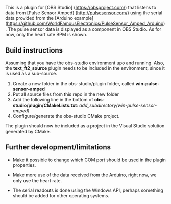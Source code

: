 This is a plugin for [OBS Studio] (https://obsproject.com/) that listens to data from [Pulse Sensor Amped] (http://pulsesensor.com/) using the serial data provided from the [Arduino example] (https://github.com/WorldFamousElectronics/PulseSensor_Amped_Arduino).
The pulse sensor data is displayed as a component in OBS Studio. As for now, only the heart rate BPM is shown.


## Build instructions
Assuming that you have the obs-studio environment upo and running. Also, the **text_ft2_source** plugin needs to be included in the environment, since it is used as a sub-source.

1. Create a new folder in the obs-studio/plugin folder, called **win-pulse-sensor-amped**
2. Put all source files from this repo in the new folder
3. Add the following line in the bottom of **obs-studio/plugin/CMakeLists.txt**: *add_subdirectory(win-pulse-sensor-amped)*
4. Configure/generate the obs-studio CMake project. 

The plugin should now be included as a project in the Visual Studio solution generated by CMake.

## Further development/limitations
* Make it possible to change which COM port should be used in the plugin properties.

* Make more use of the data received from the Arduino, right now, we only use the heart rate.

* The serial readouts is done using the Windows API, perhaps something should be added for other operating systems.
